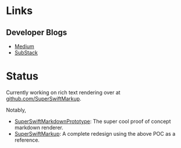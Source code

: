 # Links

## Developer Blogs

- [Medium]( https://medium.com/@colbyn )
- [SubStack]( https://substack.com/@colbynwadman )

# Status

Currently working on rich text rendering over at [github.com/SuperSwiftMarkup](https://github.com/SuperSwiftMarkup). 

Notably, 
- [SuperSwiftMarkdownPrototype]( https://github.com/SuperSwiftMarkup/SuperSwiftMarkdownPrototype ): The super cool proof of concept markdown renderer.
- [SuperSwiftMarkup]( https://github.com/SuperSwiftMarkup/SuperSwiftMarkup ): A complete redesign using the above POC as a reference.
